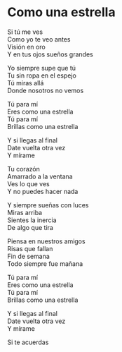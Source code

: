 # Como una estrella  

Si tú me ves  
Como yo te veo antes  
Visión en oro  
Y en tus ojos sueños grandes  

Yo siempre supe que tú  
Tu sin ropa en el espejo  
Tú miras allá  
Donde nosotros no vemos  

Tú para mí  
Eres como una estrella  
Tú para mí  
Brillas como una estrella  

Y si llegas al final  
Date vuelta otra vez  
Y mírame  

Tu corazón  
Amarrado a la ventana  
Ves lo que ves  
Y no puedes hacer nada  

Y siempre sueñas con luces  
Miras arriba  
Sientes la inercia  
De algo que tira  

Piensa en nuestros amigos  
Risas que fallan  
Fin de semana  
Todo siempre fue mañana  

Tú para mí  
Eres como una estrella  
Tú para mí  
Brillas como una estrella  

Y si llegas al final  
Date vuelta otra vez  
Y mírame  

Si te acuerdas  
